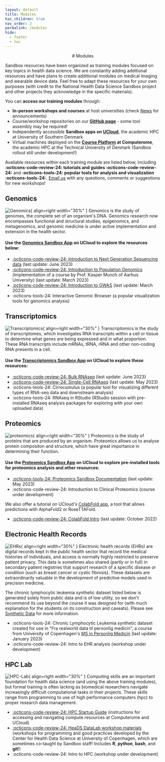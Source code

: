 ```yaml
---
layout: default
title: Modules
has_children: true
nav_order: 3
permalink: /modules
hide:
  - footer
  - toc
---
```


<center>
# Modules
</center>

Sandbox resources have been organized as training modules focused on key topics in health data science. We are constantly adding additional resources and have plans to create additional modules on medical imaging and wearable device data. Feel free to adapt these resources for your own purposes (with credit to the National Health Data Science Sandbox project and other projects they acknowledge in the specific materials). 

You can **access our training modules** through:

+ **In-person workshops and courses** at host universities (check [News](https://hds-sandbox.github.io/news/) for announcements) 
+ Course/workshop repositories on our **[GitHub page](https://github.com/hds-sandbox)** - some tool assembly may be required! 
+ Independently accessible **Sandbox apps on [UCloud](https://cloud.sdu.dk)**, the academic HPC at University of Southern Denmark
+ Virtual machines deployed on the **[Course Platform](https://www.computerome.dk/solutions/course-platform) at Computerome**, the academic HPC at the Technical University of Denmark (Sandbox rollout still under development!)

Available resources within each training module are listed below, including **:octicons-code-review-24: tutorials and guides :octicons-code-review-24:** and **:octicons-tools-24: popular tools for analysis and visualization :octicons-tools-24:**. [Email us](mailto:nhds_sandbox@sund.ku.dk) with any questions, comments or suggestions for new workshops!
 
## Genomics 
![Genomics](../assets/images/genomics2.png){ align=right width="30%" } Genomics is the study of genomes, the complete set of an organism's DNA. Genomics research now encompasses functional and structural studies, epigenomics, and metagenomics, and genomic medicine is under active implementation and extension in the health sector. 

#### Use the [Genomics Sandbox App](https://cloud.sdu.dk/app/jobs/create?app=genomics&version=2023.03.01) on UCloud to explore the resources below: 
 
+ [:octicons-code-review-24: Introduction to Next Generation Sequencing data](https://hds-sandbox.github.io/NGS_summer_course_Aarhus/) (last update: June 2023)
+ [:octicons-code-review-24: Introduction to Population Genomics](https://hds-sandbox.github.io/PopulationGenomicsCourse/) (implementation of a course by Prof. Kasper Munch of Aarhus University) (last update: March 2023)
+ [:octicons-code-review-24: Introduction to GWAS](https://hds-sandbox.github.io/GWAS_course/) (last update: March 2023)
+ :octicons-tools-24: Interactive Genomic Browser (a popular visualization tools for genomics analysis)
>

## Transcriptomics  
![Transcriptomics](../assets/images/transcriptomics.png){ align=right width="30%" } Transcriptomics is the study of transcriptomes, which investigates RNA transcripts within a cell or tissue to determine what genes are being expressed and in what proportion. These RNA transcripts include mRNAs, tRNA, rRNA and other non-coding RNA presents in a cell. 

#### Use the [Transcriptomics Sandbox App](https://cloud.sdu.dk/app/jobs/create?app=transcriptomics&version=2023.03) on UCloud to explore these resources:

+ [:octicons-code-review-24: Bulk RNAseq](https://hds-sandbox.github.io/bulk_RNAseq_course) (last update: June 2023) 
+ [:octicons-code-review-24: Single-Cell RNAseq](https://hds-sandbox.github.io/scRNASeq_course/) (last update: May 2023) 
+ :octicons-tools-24: Cirrocumulus (a popular tool for visualizing different types of RNA-seq data and downstream analysis)
+ :octicons-tools-24: RNAseq in RStudio (RStudio session with pre-installed RNAseq analysis packages for exploring with your own uploaded data)


## Proteomics   
![proteomics](../assets/images/proteomics.png){ align=right width="30%" }  Proteomics is the study of proteins that are produced by an organism. Proteomics allows us to analyse protein compositon and structure, which have great importance in determining their function.

#### Use the [Proteomics Sandbox App](https://cloud.sdu.dk/app/jobs/create?app=proteomics&version=Mar2023) on UCloud to explore pre-installed tools for proteomics analysis and other resources: 

+ [:octicons-tools-24: Proteomics Sandbox Documentation](https://hds-sandbox.github.io/proteomics-sandbox/index.html) (last update: May 2023)
+ :octicons-code-review-24: Introduction to Clinical Proteomics (course under development)

We also offer a tutorial on UCloud's [ColabFold app](https://cloud.sdu.dk/app/jobs/create?app=colabfold&version=1.5.2), a tool that allows predictions with AlphaFold2 or RoseTTAFold.

+ [:octicons-code-review-24: ColabFold Intro](https://hds-sandbox.github.io/proteomics-sandbox/colabfold.html) (last update: October 2022) 
 

## Electronic Health Records  
![EHRs](../assets/images/EHRs.png){ align=right width="30%" } Electronic health records (EHRs) are digital records kept in the public health sector that record the medical histories of individuals, and access is normally highly restricted to preserve patient privacy. This data is sometimes also shared (partly or in full) in secondary patient registries that support research of a specific disease or condition (such as breast cancer or cystic fibrosis). These datasets are extraordinarily valuable in the development of predictive models used in precision medicine.

The chronic lymphocytic leukemia synthetic dataset listed below is generated solely from public data and is of low utility, so we don't recommend its use beyond the course it was designed for (with much explanation for the students on its construction and caveats). Please see [Synthetic Data](https://hds-sandbox.github.io/syntheticdata/) for more information.

+ :octicons-tools-24: Chronic Lymphocytic Leukemia synthetic dataset created for use in "Fra realworld data til personlig medicin", a course from University of Copenhagen's [MS in Personlig Medicin](https://personligmedicin.ku.dk/) (last update: January 2023)
+ :octicons-code-review-24: Intro to EHR analysis (workshop under development) 
 
## HPC Lab  
![HPC-Lab](../assets/images/HPC.png){ align=right width="30%" } Computing skills are an important foundation for health data science (and using the above training modules), but formal training is often lacking as biomedical researchers navigate increasingly difficult computational tasks in their projects. These skills range from programming to use of high performance computers (hpc) to proper research data management.

+ [:octicons-code-review-24: HPC Startup Guide](https://hds-sandbox.github.io/access/index.html) (instructions for accessing and navigating compute resources at Computerome and UCloud)
+ [:octicons-code-review-24: HeaDS DataLab workshop materials](https://center-for-health-data-science.github.io/index.html) (workshops for programming and good practices developed by the Center for Health Data Science at University of Copenhagen, which are sometimes co-taught by Sandbox staff! Includes **R**, **python**, **bash**, and **git**!)
+ :octicons-code-review-24: Intro to HPC (workshop under development)

